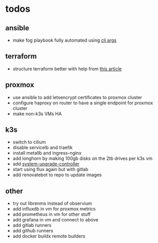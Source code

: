 # todos

## ansible
- make fog playbook fully automated using [cli args](https://docs.fogproject.org/en/latest/installation/server/command-line-options/#fog-installer-command-line-options)

## terraform
- structure terraform better with help from [this article](https://12ft.io/proxy?q=https%3A%2F%2Fmedium.com%2Fcodex%2Fterraform-best-practices-limit-resources-in-your-project-a3f3275f7bbf)

## proxmox
- use ansible to add letsencrypt certificates to proxmox cluster
- configure haproxy on router to have a single endpoint for proxmox cluster
- make non-k3s VMs HA

## k3s
- switch to cilium
- disable servicelb and traefik
- install metallb and ingress-nginx
- add longhorn by making 100gb disks on the 2tb drives per k3s vm
- add [system-upgrade-controller](https://github.com/rancher/system-upgrade-controller)
- start using flux again but with gitlab
- add renovatebot to repo to update images

## other
- try out librenms instead of observium
- add influxdb in vm for proxmox metrics
- add prometheus in vm for other stuff
- add grafana in vm and connect to above
- add gitlab runners
- add github runners
- add docker buildx remote builders
